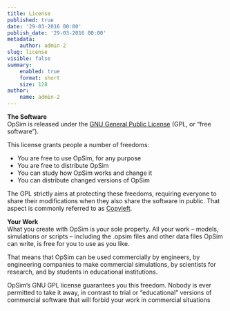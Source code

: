 ```yaml
---
title: License
published: true
date: '29-03-2016 00:00'
publish_date: '29-03-2016 00:00'
metadata:
    author: admin-2
slug: license
visible: false
summary:
    enabled: true
    format: short
    size: 128
author:
    name: admin-2
---
```


**The Software**  
 OpSim is released under the [GNU General Public License](http://www.gnu.org/copyleft/gpl.html) (GPL, or “free software”).

This license grants people a number of freedoms:

- You are free to use OpSim, for any purpose
- You are free to distribute OpSim
- You can study how OpSim works and change it
- You can distribute changed versions of OpSim

The GPL strictly aims at protecting these freedoms, requiring everyone to share their modifications when they also share the software in public. That aspect is commonly referred to as [Copyleft](http://en.wikipedia.org/wiki/Copyleft).

**Your Work**  
 What you create with OpSim is your sole property. All your work – models, simulations  or scripts – including the .opsim files and other data files OpSim can write, is free for you to use as you like.

That means that OpSim can be used commercially by engineers, by engineering companies to make commercial simulations, by scientists for research, and by students in educational institutions.

OpSim’s GNU GPL license guarantees you this freedom. Nobody is ever permitted to take it away, in contrast to trial or “educational” versions of commercial software that will forbid your work in commercial situations